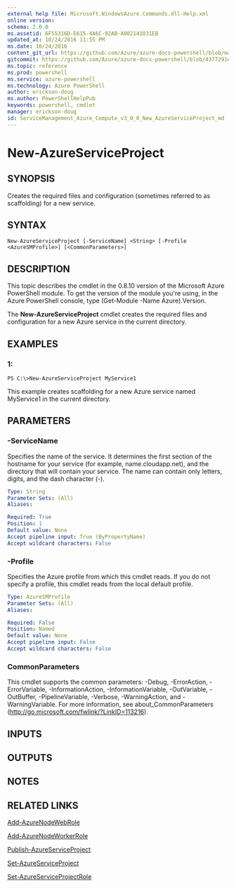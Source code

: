 ```yaml
---
external help file: Microsoft.WindowsAzure.Commands.dll-Help.xml
online version: 
schema: 2.0.0
ms.assetid: 6F55316D-E615-4A6C-92AB-A002141031EB
updated_at: 10/24/2016 11:55 PM
ms.date: 10/24/2016
content_git_url: https://github.com/Azure/azure-docs-powershell/blob/master/azureps-cmdlets-docs/ServiceManagement/Azure.Compute/v3.0.0/New-AzureServiceProject.md
gitcommit: https://github.com/Azure/azure-docs-powershell/blob/4377291ee360e58e2c1c5d644155daf6a0279055/azureps-cmdlets-docs/ServiceManagement/Azure.Compute/v3.0.0/New-AzureServiceProject.md
ms.topic: reference
ms.prod: powershell
ms.service: azure-powershell
ms.technology: Azure PowerShell
author: erickson-doug
ms.author: PowerShellHelpPub
keywords: powershell, cmdlet
manager: erickson-doug
id: ServiceManagement_Azure_Compute_v3_0_0_New_AzureServiceProject_md
---
```


# New-AzureServiceProject

## SYNOPSIS
Creates the required files and configuration (sometimes referred to as scaffolding) for a new service.

## SYNTAX

```
New-AzureServiceProject [-ServiceName] <String> [-Profile <AzureSMProfile>] [<CommonParameters>]
```

## DESCRIPTION
This topic describes the cmdlet in the 0.8.10 version of the Microsoft Azure PowerShell module.
To get the version of the module you're using, in the Azure PowerShell console, type (Get-Module -Name Azure).Version.

The **New-AzureServiceProject** cmdlet creates the required files and configuration for a new Azure service in the current directory.

## EXAMPLES

### 1:
```
PS C:\>New-AzureServiceProject MyService1
```

This example creates scaffolding for a new Azure service named MyService1 in the current directory.

## PARAMETERS

### -ServiceName
Specifies the name of the service.
It determines the first section of the hostname for your service (for example, name.cloudapp.net), and the directory that will contain your service.
The name can contain only letters, digits, and the dash character (-).

```yaml
Type: String
Parameter Sets: (All)
Aliases: 

Required: True
Position: 1
Default value: None
Accept pipeline input: True (ByPropertyName)
Accept wildcard characters: False
```

### -Profile
Specifies the Azure profile from which this cmdlet reads.
If you do not specify a profile, this cmdlet reads from the local default profile.

```yaml
Type: AzureSMProfile
Parameter Sets: (All)
Aliases: 

Required: False
Position: Named
Default value: None
Accept pipeline input: False
Accept wildcard characters: False
```

### CommonParameters
This cmdlet supports the common parameters: -Debug, -ErrorAction, -ErrorVariable, -InformationAction, -InformationVariable, -OutVariable, -OutBuffer, -PipelineVariable, -Verbose, -WarningAction, and -WarningVariable. For more information, see about_CommonParameters (http://go.microsoft.com/fwlink/?LinkID=113216).

## INPUTS

## OUTPUTS

## NOTES

## RELATED LINKS

[Add-AzureNodeWebRole](xref:ServiceManagement/Azure.Compute/v3.0.0/Add-AzureNodeWebRole.md)

[Add-AzureNodeWorkerRole](xref:ServiceManagement/Azure.Compute/v3.0.0/Add-AzureNodeWorkerRole.md)

[Publish-AzureServiceProject](xref:ServiceManagement/Azure.Compute/v3.0.0/Publish-AzureServiceProject.md)

[Set-AzureServiceProject](xref:ServiceManagement/Azure.Compute/v3.0.0/Set-AzureServiceProject.md)

[Set-AzureServiceProjectRole](xref:ServiceManagement/Azure.Compute/v3.0.0/Set-AzureServiceProjectRole.md)


